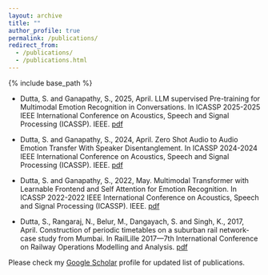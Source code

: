 ```yaml
---
layout: archive
title: ""
author_profile: true
permalink: /publications/
redirect_from: 
  - /publications/
  - /publications.html
---
```

{% include base_path %}

- Dutta, S. and Ganapathy, S., 2025, April. LLM supervised Pre-training for Multimodal Emotion Recognition in Conversations. In ICASSP 2025-2025 IEEE International Conference on Acoustics, Speech and Signal Processing (ICASSP). IEEE. [pdf](https://arxiv.org/pdf/2501.11468.pdf)

- Dutta, S. and Ganapathy, S., 2024, April. Zero Shot Audio to Audio Emotion Transfer With Speaker Disentanglement. In ICASSP 2024-2024 IEEE International Conference on Acoustics, Speech and Signal Processing (ICASSP). IEEE. [pdf](https://arxiv.org/pdf/2401.04511.pdf)

- Dutta, S. and Ganapathy, S., 2022, May. Multimodal Transformer with Learnable Frontend and Self Attention for Emotion Recognition. In ICASSP 2022-2022 IEEE International Conference on Acoustics, Speech and Signal Processing (ICASSP). IEEE. [pdf](https://ieeexplore.ieee.org/stamp/stamp.jsp?arnumber=9747723)

- Dutta, S., Rangaraj, N., Belur, M., Dangayach, S. and Singh, K., 2017, April. Construction of periodic timetables on a suburban rail network-case study from Mumbai. In RailLille 2017—7th International Conference on Railway Operations Modelling and Analysis. [pdf](https://www.ee.iitb.ac.in/~belur/pdfs/c17icrtt.pdf)

Please check my <a href="https://scholar.google.com/citations?user=MIYxzQsAAAAJ&hl=en" target="_top">Google Scholar</a> profile for updated list of publications.

